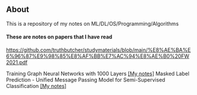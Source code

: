 ## About
This is a repository of my notes on ML/DL/OS/Programming/Algorithms


#### These are notes on papers that I have read
https://github.com/truthbutcher/studymaterials/blob/main/%E8%AE%BA%E6%96%87%E9%98%85%E8%AF%BB%E7%AC%94%E8%AE%B0%20FW2021.pdf


Training Graph Neural Networks with 1000 Layers [[My notes]](Training%20Graph%20Neural%20Networks%20with%201000%20Layers.pdf)
Masked Label Prediction - Unified Message Passing Model for Semi-Supervised Classification [[My notes]]()
